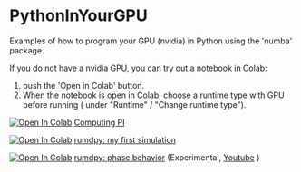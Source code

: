 # PythonInYourGPU
Examples of how to program your GPU (nvidia) in Python using the 'numba' package.

If you do not have a nvidia GPU, you can try out a notebook in Colab: 
1) push the 'Open in Colab' button.
2) When the notebook is open in Colab, choose a runtime type with GPU before running ( under "Runtime" / "Change runtime type").

 [<img src="https://colab.research.google.com/assets/colab-badge.svg" alt="Open In Colab"/>](https://colab.research.google.com/github/ThomasBechSchroeder/PythonInYourGPU/blob/main/pi3.ipynb) [Computing PI](pi3.ipynb) 

[<img src="https://colab.research.google.com/assets/colab-badge.svg" alt="Open In Colab"/>](https://colab.research.google.com/github/ThomasBechSchroeder/PythonInYourGPU/blob/main/my_first_simulation.ipynb)
 [rumdpy: my first simulation](my_first_simulation.ipynb)  

[<img src="https://colab.research.google.com/assets/colab-badge.svg" alt="Open In Colab"/>](https://colab.research.google.com/github/ThomasBechSchroeder/PythonInYourGPU/blob/main/phase_behavior.ipynb)
 [rumdpy: phase behavior](phase_behavior.ipynb)  (Experimental, [Youtube](https://www.youtube.com/watch?v=s2K1JfNR7Sc) )


